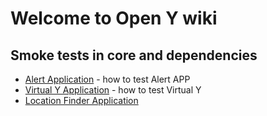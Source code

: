 # Welcome to Open Y wiki

## Smoke tests in core and dependencies

- [Alert Application](https://github.com/open-y-subprojects/openy_node_alert/blob/main/SMOKE_TESTS.md) - how to test Alert APP
- [Virtual Y Application](https://github.com/ymcatwincities/openy_gated_content/blob/main/SMOKE_TESTS.md) - how to test Virtual Y
- [Location Finder Application](https://github.com/open-y-subprojects/openy_features/blob/main/openy_prgf/modules/openy_prgf_loc_finder/SMOKE_TESTS.md)